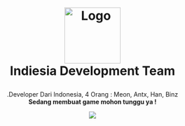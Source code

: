 <h1>
<p align="center">
  <a href="https://github.com/Indiesia-Development-Team">
    <img src="https://i.ibb.co.com/n3ypmcT/INDIESIA.png" alt="Logo" width="128">
  </a>
  <br>Indiesia Development Team
</h1>
  <p align="center">
    .Developer Dari Indonesia, 4 Orang : Meon, Antx, Han, Binz
    <br />
    <strong>Sedang membuat game mohon tunggu ya !</strong>
  </p>
  <p align="center">
    <a target="_blank" href="https://indiesia-development-team.itch.io/">
      <img src="https://i.ibb.co.com/54prH60/YOU-CAN-SEE-WE-IN.png">
    </a>
  </p>
</p>

